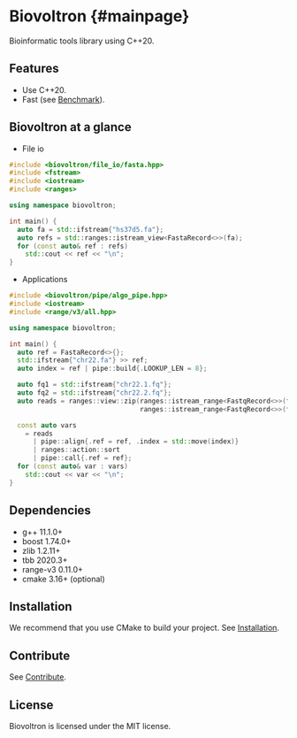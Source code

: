 Biovoltron {#mainpage}
=========

Bioinformatic tools library using C++20.

Features
--------

* Use C++20.
* Fast (see [Benchmark](benchmark.md)).

Biovoltron at a glance
---------------------
- File io
```cpp
#include <biovoltron/file_io/fasta.hpp>
#include <fstream>
#include <iostream>
#include <ranges>

using namespace biovoltron;

int main() {
  auto fa = std::ifstream{"hs37d5.fa"};
  auto refs = std::ranges::istream_view<FastaRecord<>>(fa);
  for (const auto& ref : refs)
    std::cout << ref << "\n";
}
```
- Applications
```cpp
#include <biovoltron/pipe/algo_pipe.hpp>
#include <iostream>
#include <range/v3/all.hpp>

using namespace biovoltron;

int main() {
  auto ref = FastaRecord<>{};
  std::ifstream{"chr22.fa"} >> ref;
  auto index = ref | pipe::build{.LOOKUP_LEN = 8};

  auto fq1 = std::ifstream{"chr22.1.fq"};
  auto fq2 = std::ifstream{"chr22.2.fq"};
  auto reads = ranges::view::zip(ranges::istream_range<FastqRecord<>>(fq1),
                                 ranges::istream_range<FastqRecord<>>(fq2));

  const auto vars
    = reads
      | pipe::align{.ref = ref, .index = std::move(index)}
      | ranges::action::sort
      | pipe::call{.ref = ref};
  for (const auto& var : vars)
    std::cout << var << "\n";
}
```

Dependencies
------------

* g++ 11.1.0+
* boost 1.74.0+
* zlib 1.2.11+
* tbb 2020.3+
* range-v3 0.11.0+
* cmake 3.16+ (optional)

Installation
------------

We recommend that you use CMake to build your project.
See [Installation](installation.md).

Contribute
----------

See [Contribute](contribute.md).

License
-------

Biovoltron is licensed under the MIT license.
